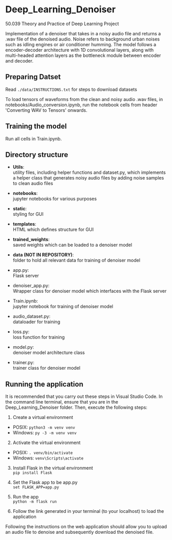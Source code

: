 # Deep_Learning_Denoiser
50.039 Theory and Practice of Deep Learning Project

Implementation of a denoiser that takes in a noisy audio file and returns a .wav file of the denoised audio. Noise refers to background urban noises such as idling engines or air conditioner humming. The model follows a encoder-decoder architecture with 1D convolutional layers, along with multi-headed attention layers as the bottleneck module between encoder and decoder.

## Preparing Datset
Read `./data/INSTRUCTIONS.txt` for steps to download datasets

To load tensors of waveforms from the clean and noisy audio .wav files, in notebooks/Audio_conversion.ipynb, run the notebook cells from header 'Converting WAV to Tensors' onwards.

## Training the model
Run all cells in Train.ipynb.

## Directory structure
* **Utils**:  
utility files, including helper functions and dataset.py, which implements a helper class that generates noisy audio files by adding noise samples to clean audio files

* **notebooks**:  
jupyter notebooks for various purposes

* **static**:  
styling for GUI

* **templates**:  
HTML which defines structure for GUI

* **trained_weights**:  
saved weights which can be loaded to a denoiser model

* **data (NOT IN REPOSITORY)**:  
folder to hold all relevant data for training of denoiser model

* app.py:  
Flask server

* denoiser_app.py:  
Wrapper class for denoiser model which interfaces with the Flask server

* Train.ipynb:  
jupyter notebook for training of denoiser model

* audio_dataset.py:  
dataloader for training

* loss.py:  
loss function for training

* model.py:  
denoiser model architecture class

* trainer.py:  
trainer class for denoiser model

## Running the application
It is recommended that you carry out these steps in Visual Studio Code. In the command line terminal, ensure that you are in the Deep_Learning_Denoiser folder. Then, execute the following steps:

1. Create a virtual environment
* POSIX: `python3 -m venv venv`
* Windows: `py -3 -m venv venv`

2. Activate the virtual environment
* POSIX: `. venv/bin/activate`
* Windows: `venv\Scripts\activate`

3. Install Flask in the virtual environment  
`pip install Flask`

4. Set the Flask app to be app.py  
`set FLASK_APP=app.py`
  
5. Run the app  
`python -m flask run`

6. Follow the link generated in your terminal (to your localhost) to load the application

Following the instructions on the web application should allow you to upload an audio file to denoise and subsequently download the denoised file.
